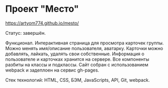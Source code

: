 # Проект "Место"
https://artyom774.github.io/mesto/

Статус: завершён.

Функционал. Интерактивная страница для просмотра карточек группы. Можно менять имя/описание пользователя, аватарку. Карточки можно добавлять, лайкать, удалять свои собственные. Информация о пользователе и карточках хранится на сервере. Все компоненты разбиты на классы и подклассы. Сайт собран с использованием webpack и задеплоен на сервис gh-pages.

Стек технологий: HTML, CSS, БЭМ, JavaScripts, API, Git, webpack.